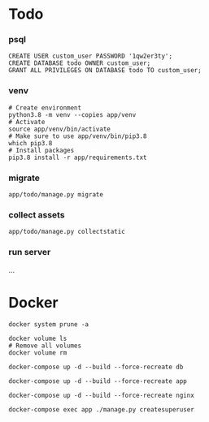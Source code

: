 # Todo

### psql
```postgresql
CREATE USER custom_user PASSWORD '1qw2er3ty';
CREATE DATABASE todo OWNER custom_user;
GRANT ALL PRIVILEGES ON DATABASE todo TO custom_user;
```

### venv
```shell
# Create environment
python3.8 -m venv --copies app/venv
# Activate
source app/venv/bin/activate
# Make sure to use app/venv/bin/pip3.8 
which pip3.8
# Install packages
pip3.8 install -r app/requirements.txt
```


### migrate
```shell
app/todo/manage.py migrate
```

### collect assets 
```shell
app/todo/manage.py collectstatic
```

### run server

...


# Docker


```shell
docker system prune -a
```
```shell
docker volume ls
# Remove all volumes
docker volume rm
```

```shell
docker-compose up -d --build --force-recreate db
```

```shell
docker-compose up -d --build --force-recreate app
```

```shell
docker-compose up -d --build --force-recreate nginx
```

```shell
docker-compose exec app ./manage.py createsuperuser
```
